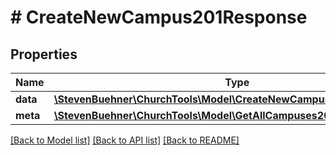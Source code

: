 # # CreateNewCampus201Response

## Properties

Name | Type | Description | Notes
------------ | ------------- | ------------- | -------------
**data** | [**\StevenBuehner\ChurchTools\Model\CreateNewCampus201ResponseData**](CreateNewCampus201ResponseData.md) |  | [optional]
**meta** | [**\StevenBuehner\ChurchTools\Model\GetAllCampuses200ResponseMeta**](GetAllCampuses200ResponseMeta.md) |  | [optional]

[[Back to Model list]](../../README.md#models) [[Back to API list]](../../README.md#endpoints) [[Back to README]](../../README.md)
